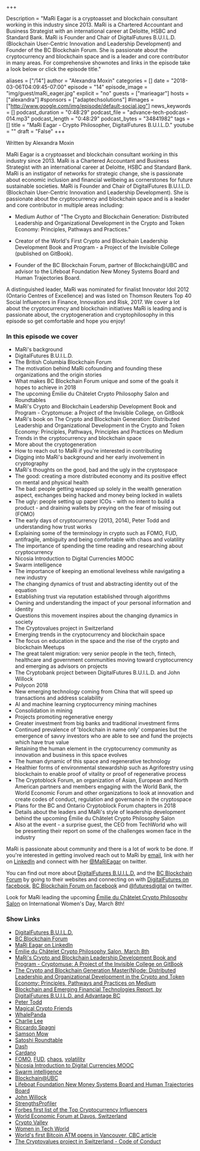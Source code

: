+++

Description = "MaRi Eagar is a cryptoasset and blockchain consultant working in this industry since 2013. MaRi is a Chartered Accountant and Business Strategist with an international career at Deloitte, HSBC and Standard Bank. MaRi is Founder and Chair of DigitalFutures B.U.I.L.D. (Blockchain User-Centric Innovation and Leadership Development) and Founder of the BC Blockchain Forum. She is passionate about the cryptocurrency and blockchain space and is a leader and core contributor in many areas. For comprehensive shownotes and links in the episode take a look below or click the episode title."

aliases = ["/14"]
author = "Alexandra Moxin"
categories = []
date = "2018-03-06T04:09:45-07:00"
episode = "14"
episode_image = "img/guest/maRi_eager.jpg"
explicit = "no"
guests = ["marieagar"]
hosts = ["alexandra"]
#sponsors = ["adaptechsolutions"]
#images = ["http://www.google.com/img/episode/default-social.jpg"]
news_keywords = []
podcast_duration = "0:48:29"
podcast_file = "advance-tech-podcast-014.mp3"
podcast_length = "0:48:29"
podcast_bytes = "34841982"
tags = []
title = "MaRi Eagar - Crypto Philosopher, DigitalFutures B.U.I.L.D."
youtube = ""
draft = "False"
+++

Written by Alexandra Moxin

MaRi Eagar is a cryptoasset and blockchain consultant working in this industry since 2013. MaRi is a Chartered Accountant and Business Strategist with an international career at Deloitte, HSBC and Standard Bank. MaRi is an instigator of networks for strategic change, she is passionate about economic inclusion and financial wellbeing as cornerstones for future sustainable societies. MaRi is Founder and Chair of DigitalFutures B.U.I.L.D. (Blockchain User-Centric Innovation and Leadership Development). She is passionate about the cryptocurrency and blockchain space and is a leader and core contributor in multiple areas including:

* Medium Author of "The Crypto and Blockchain Generation: Distributed Leadership and Organizational Development in the Crypto and Token Economy: Principles, Pathways and Practices."

* Creator of the World's First Crypto and Blockchain Leadership Development Book and Program - a Project of the Invisible College (published on GitBook).

* Founder of the BC Blockchain Forum, partner of Blockchain@UBC and advisor to the Lifeboat Foundation New Money Systems Board and Human Trajectories Board.

A distinguished leader, MaRi was nominated for finalist Innovator Idol 2012 (Ontario Centres of Excellence) and was listed on Thomson Reuters Top 40 Social Influencers in Finance, Innovation and Risk, 2017. We cover a lot about the cryptocurrency and blockchain initiatives MaRi is leading and is passionate about, the cryptogeneration and cryptophilosophy in this episode so get comfortable and hope you enjoy!


### In this episode we cover
* MaRi's background
* DigitalFutures B.U.I.L.D.
* The British Columbia Blockchain Forum
* The motivation behind MaRi cofounding and founding these organizations and the origin stories
* What makes BC Blockchain Forum unique and some of the goals it hopes to achieve in 2018
* The upcoming Émilie du Châtelet Crypto Philosophy Salon and Roundtables
* MaRi's Crypto and Blockchain Leadership Development Book and Program - Cryptomuse: a Project of the Invisible College, on GitBook
* MaRi's book on The Crypto and Blockchain Generation: Distributed Leadership and Organizational Development in the Crypto and Token Economy: Principles, Pathways, Principles and Practices on Medium
* Trends in the cryptocurrency and blockchain space
* More about the cryptogeneration
* How to reach out to MaRi if you're interested in contributing
* Digging into MaRi's background and her early involvement in cryptography
* MaRi's thoughts on the good, bad and the ugly in the cryptospace
* The good: creating a more distributed economy and its positive effect on mental and physical health
* The bad: people getting wrapped up solely in the wealth generation aspect, exchanges being hacked and money being locked in wallets
* The ugly: people setting up paper ICOs - with no intent to build a product - and draining wallets by preying on the fear of missing out (FOMO)
* The early days of cryptocurrency (2013, 2014), Peter Todd and understanding how trust works
* Explaining some of the terminology in crypto such as FOMO, FUD, antifragile, ambiguity and being comfortable with chaos and volatility
* The importance of spending the time reading and researching about cryptocurrency
* Nicosia Introduction to Digital Currencies MOOC
* Swarm intelligence
* The importance of keeping an emotional levelness while navigating a new industry
* The changing dynamics of trust and abstracting identity out of the equation
* Establishing trust via reputation established through algorithms
* Owning and understanding the impact of your personal information and identity
* Questions this movement inspires about the changing dynamics in society
* The Cryptovalues project in Switzerland
* Emerging trends in the cryptocurrency and blockchain space
* The focus on education in the space and the rise of the crypto and blockchain Meetups
* The great talent migration: very senior people in the tech, fintech, healthcare and government communities moving toward cryptocurrency and emerging as advisors on projects
* The Cryptobank project between DigitalFutures B.U.I.L.D. and John Willock
* Polycon 2018
* New emerging technology coming from China that will speed up transactions and address scalability
* AI and machine learning cryptocurrency mining machines
* Consolidation in mining
* Projects promoting regenerative energy
* Greater investment from big banks and traditional investment firms
* Continued prevalence of 'blockchain in name only' companies but the emergence of savvy investors who are able to see and fund the projects which have true value
* Retaining the human element in the cryptocurrency community as innovation and business in this space evolves
* The human dynamic of this space and regenerative technology
* Healthier forms of environmental stewardship such as Agriforestry using blockchain to enable proof of vitality or proof of regenerative process
* The Cryptoblock Forum, an organization of Asian, European and North American partners and members engaging with the World Bank, the World Economic Forum and other organizations to look at innovation and create codes of conduct, regulation and governance in the cryptospace
* Plans for the BC and Ontario Cryptoblock Forum chapters in 2018
* Details about the leaders and MaRi's style of leadership development behind the upcoming Émilie du Châtelet Crypto Philosophy Salon
* Also at the event - a surprise guest, the CEO from TechWorld who will be presenting their report on some of the challenges women face in the industry

MaRi is passionate about community and there is a lot of work to be done. If you're interested in getting involved reach out to MaRi by [email](mailto:mari@digitalfutures.co), link with her on [LinkedIn](https://www.linkedin.com/in/marieagar/) and connect with her [@MaRiEagar](https://twitter.com/MaRiEagar) on twitter.

You can find out more about [DigitalFutures B.U.I.L.D.](http://digitalfutures.co/) and the [BC Blockchain Forum](http://bcblockchainforum.ca/) by going to their websites and connecting on with [DigitalFutures on facebook](https://www.facebook.com/futuresdigital/), [BC Blockchain Forum on facebook](https://www.facebook.com/bcblockchainforum/) and [@futuresdigital](https://twitter.com/futuresdigital) on twitter.

Look for MaRi leading the upcoming [Émilie du Châtelet Crypto Philosophy Salon](https://www.picatic.com/event15130591965425) on International Women's Day, March 8th!


### Show Links
* [DigitalFutures B.U.I.L.D.](http://digitalfutures.co/)
* [BC Blockchain Forum](https://www.meetup.com/BCBlockchainForum/)
* [MaRi Eagar on LinkedIn](https://www.linkedin.com/in/marieagar/)
* [Émilie du Châtelet Crypto Philosophy Salon, March 8th](https://www.picatic.com/event15130591965425)
* [MaRi's Crypto and Blockchain Leadership Development Book and Program - Cryptomuse: A Project of the Invisible College on GitBook](https://cryptomuse.gitbooks.io/personal-leadership-for-the-crypto-and-blockchain/content/)
* [The Crypto and Blockchain Generation Master(N)ode: Distributed Leadership and Organizational Development in the Crypto and Token Economy: Principles, Pathways and Practices on Medium](https://medium.com/distributed-economy)
* [Blockchain and Emerging Financial Technologies Report, by DigitalFutures B.U.I.L.D. and Advantage BC](https://www.slideshare.net/slideshow/embed_code/key/ttJGEO7mf9tbPW)
* [Peter Todd](https://petertodd.org/)
* [Magical Crypto Friends](https://www.youtube.com/channel/UCVVDsIYJBQ_C7Bh_aI3ZMxQ)
* [WhalePanda](https://twitter.com/WhalePanda)
* [Charlie Lee](https://twitter.com/SatoshiLite)
* [Riccardo Spagni](https://twitter.com/fluffypony)
* [Samson Mow](https://twitter.com/Excellion)
* [Satoshi Roundtable](https://satoshiroundtable.org/)
* [Dash](https://www.dash.org/)
* [Cardano](https://www.cardanohub.org/en/home/)
* [FOMO](https://en.wikipedia.org/wiki/Fear_of_missing_out), [FUD](https://en.wikipedia.org/wiki/Fear,_uncertainty_and_doubt), [chaos](https://en.wiktionary.org/wiki/chaos), [volatility](https://www.investopedia.com/terms/v/volatility.asp)
* [Nicosia Introduction to Digital Currencies MOOC](https://digitalcurrency.unic.ac.cy/free-introductory-mooc/)
* [Swarm intelligence](https://en.wikipedia.org/wiki/Swarm_intelligence)
* [Blockchain@UBC](https://blockchainubc.ca/)
* [Lifeboat Foundation New Money Systems Board and Human Trajectories Board](https://lifeboat.com/ex/boards#human_trajectories)
* [John Willock](https://www.linkedin.com/in/john-willock-blockchain/)
* [StrengthsProfiler](https://strengthsprofile.com/)
* [Forbes first list of the Top Cryptocurrency Influencers](https://www.forbes.com/sites/jeffkauflin/2018/02/07/cryptocurrency-richest-people-crypto-bitcoin-ether-xrp/#9fb71c372d3e)
* [World Economic Forum at Davos, Switzerland](https://www.weforum.org/events/world-economic-forum-annual-meeting-2018)
* [Crypto Valley](https://cryptovalley.swiss/)
* [Women in Tech World](https://www.womenintechworld.com/)
* [World's first Bitcoin ATM opens in Vancouver, CBC article](http://www.cbc.ca/news/technology/world-s-first-bitcoin-atm-opens-in-vancouver-1.2286877)
* [The Cryptovalues project in Switzerland - Code of Conduct](https://cryptovalley.swiss/codeofconduct/)    



